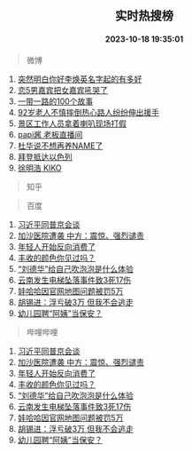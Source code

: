 <div align="center"><h2>实时热搜榜</h2><h4>2023-10-18 19:35:01</h4></div>

> 微博  

1. [突然明白你好李焕英名字起的有多好](https://s.weibo.com/weibo?q=%23%E7%AA%81%E7%84%B6%E6%98%8E%E7%99%BD%E4%BD%A0%E5%A5%BD%E6%9D%8E%E7%84%95%E8%8B%B1%E5%90%8D%E5%AD%97%E8%B5%B7%E7%9A%84%E6%9C%89%E5%A4%9A%E5%A5%BD%23&t=31&band_rank=1&Refer=top)<br />
2. [恋5男嘉宾把女嘉宾吼哭了](https://s.weibo.com/weibo?q=%23%E6%81%8B5%E7%94%B7%E5%98%89%E5%AE%BE%E6%8A%8A%E5%A5%B3%E5%98%89%E5%AE%BE%E5%90%BC%E5%93%AD%E4%BA%86%23&t=31&band_rank=2&Refer=top)<br />
3. [一带一路的100个故事](https://s.weibo.com/weibo?q=%23%E4%B8%80%E5%B8%A6%E4%B8%80%E8%B7%AF%E7%9A%84100%E4%B8%AA%E6%95%85%E4%BA%8B%23&t=31&band_rank=3&Refer=top)<br />
4. [92岁老人不慎摔倒热心路人纷纷伸出援手](https://s.weibo.com/weibo?q=%2392%E5%B2%81%E8%80%81%E4%BA%BA%E4%B8%8D%E6%85%8E%E6%91%94%E5%80%92%E7%83%AD%E5%BF%83%E8%B7%AF%E4%BA%BA%E7%BA%B7%E7%BA%B7%E4%BC%B8%E5%87%BA%E6%8F%B4%E6%89%8B%23&t=31&band_rank=4&Refer=top)<br />
5. [景区工作人员拿着喇叭现场打假](https://s.weibo.com/weibo?q=%23%E6%99%AF%E5%8C%BA%E5%B7%A5%E4%BD%9C%E4%BA%BA%E5%91%98%E6%8B%BF%E7%9D%80%E5%96%87%E5%8F%AD%E7%8E%B0%E5%9C%BA%E6%89%93%E5%81%87%23&t=31&band_rank=5&Refer=top)<br />
6. [papi酱 老板直播间](https://s.weibo.com/weibo?q=papi%E9%85%B1%20%E8%80%81%E6%9D%BF%E7%9B%B4%E6%92%AD%E9%97%B4&t=31&band_rank=6&Refer=top)<br />
7. [杜华说不想再养NAME了](https://s.weibo.com/weibo?q=%23%E6%9D%9C%E5%8D%8E%E8%AF%B4%E4%B8%8D%E6%83%B3%E5%86%8D%E5%85%BBNAME%E4%BA%86%23&t=31&band_rank=7&Refer=top)<br />
8. [拜登抵达以色列](https://s.weibo.com/weibo?q=%23%E6%8B%9C%E7%99%BB%E6%8A%B5%E8%BE%BE%E4%BB%A5%E8%89%B2%E5%88%97%23&t=31&band_rank=8&Refer=top)<br />
9. [徐明浩 KIKO](https://s.weibo.com/weibo?q=%E5%BE%90%E6%98%8E%E6%B5%A9%20KIKO&t=31&band_rank=9&Refer=top)<br />

> 知乎  


> 百度  

1. [习近平同普京会谈](https://www.baidu.com/s?wd=%E4%B9%A0%E8%BF%91%E5%B9%B3%E5%90%8C%E6%99%AE%E4%BA%AC%E4%BC%9A%E8%B0%88&sa=fyb_news&rsv_dl=fyb_news)<br />
2. [加沙医院遭袭 中方：震惊、强烈谴责](https://www.baidu.com/s?wd=%E5%8A%A0%E6%B2%99%E5%8C%BB%E9%99%A2%E9%81%AD%E8%A2%AD+%E4%B8%AD%E6%96%B9%EF%BC%9A%E9%9C%87%E6%83%8A%E3%80%81%E5%BC%BA%E7%83%88%E8%B0%B4%E8%B4%A3&sa=fyb_news&rsv_dl=fyb_news)<br />
3. [年轻人开始反向消费了](https://www.baidu.com/s?wd=%E5%B9%B4%E8%BD%BB%E4%BA%BA%E5%BC%80%E5%A7%8B%E5%8F%8D%E5%90%91%E6%B6%88%E8%B4%B9%E4%BA%86&sa=fyb_news&rsv_dl=fyb_news)<br />
4. [丰收的颜色你见过吗？](https://www.baidu.com/s?wd=%E4%B8%B0%E6%94%B6%E7%9A%84%E9%A2%9C%E8%89%B2%E4%BD%A0%E8%A7%81%E8%BF%87%E5%90%97%EF%BC%9F&sa=fyb_news&rsv_dl=fyb_news)<br />
5. [“刘德华”给自己吹泡泡是什么体验](https://www.baidu.com/s?wd=%E2%80%9C%E5%88%98%E5%BE%B7%E5%8D%8E%E2%80%9D%E7%BB%99%E8%87%AA%E5%B7%B1%E5%90%B9%E6%B3%A1%E6%B3%A1%E6%98%AF%E4%BB%80%E4%B9%88%E4%BD%93%E9%AA%8C&sa=fyb_news&rsv_dl=fyb_news)<br />
6. [云南发生电梯坠落事件致3死17伤](https://www.baidu.com/s?wd=%E4%BA%91%E5%8D%97%E5%8F%91%E7%94%9F%E7%94%B5%E6%A2%AF%E5%9D%A0%E8%90%BD%E4%BA%8B%E4%BB%B6%E8%87%B43%E6%AD%BB17%E4%BC%A4&sa=fyb_news&rsv_dl=fyb_news)<br />
7. [娃哈哈因官网地图问题被罚5万](https://www.baidu.com/s?wd=%E5%A8%83%E5%93%88%E5%93%88%E5%9B%A0%E5%AE%98%E7%BD%91%E5%9C%B0%E5%9B%BE%E9%97%AE%E9%A2%98%E8%A2%AB%E7%BD%9A5%E4%B8%87&sa=fyb_news&rsv_dl=fyb_news)<br />
8. [胡锡进：浮亏破3万 但我不会逃走](https://www.baidu.com/s?wd=%E8%83%A1%E9%94%A1%E8%BF%9B%EF%BC%9A%E6%B5%AE%E4%BA%8F%E7%A0%B43%E4%B8%87+%E4%BD%86%E6%88%91%E4%B8%8D%E4%BC%9A%E9%80%83%E8%B5%B0&sa=fyb_news&rsv_dl=fyb_news)<br />
9. [幼儿园聘“阿姨”当保安？](https://www.baidu.com/s?wd=%E5%B9%BC%E5%84%BF%E5%9B%AD%E8%81%98%E2%80%9C%E9%98%BF%E5%A7%A8%E2%80%9D%E5%BD%93%E4%BF%9D%E5%AE%89%EF%BC%9F&sa=fyb_news&rsv_dl=fyb_news)<br />

> 哔哩哔哩  

1. [习近平同普京会谈](https://www.baidu.com/s?wd=%E4%B9%A0%E8%BF%91%E5%B9%B3%E5%90%8C%E6%99%AE%E4%BA%AC%E4%BC%9A%E8%B0%88&sa=fyb_news&rsv_dl=fyb_news)<br />
2. [加沙医院遭袭 中方：震惊、强烈谴责](https://www.baidu.com/s?wd=%E5%8A%A0%E6%B2%99%E5%8C%BB%E9%99%A2%E9%81%AD%E8%A2%AD+%E4%B8%AD%E6%96%B9%EF%BC%9A%E9%9C%87%E6%83%8A%E3%80%81%E5%BC%BA%E7%83%88%E8%B0%B4%E8%B4%A3&sa=fyb_news&rsv_dl=fyb_news)<br />
3. [年轻人开始反向消费了](https://www.baidu.com/s?wd=%E5%B9%B4%E8%BD%BB%E4%BA%BA%E5%BC%80%E5%A7%8B%E5%8F%8D%E5%90%91%E6%B6%88%E8%B4%B9%E4%BA%86&sa=fyb_news&rsv_dl=fyb_news)<br />
4. [丰收的颜色你见过吗？](https://www.baidu.com/s?wd=%E4%B8%B0%E6%94%B6%E7%9A%84%E9%A2%9C%E8%89%B2%E4%BD%A0%E8%A7%81%E8%BF%87%E5%90%97%EF%BC%9F&sa=fyb_news&rsv_dl=fyb_news)<br />
5. [“刘德华”给自己吹泡泡是什么体验](https://www.baidu.com/s?wd=%E2%80%9C%E5%88%98%E5%BE%B7%E5%8D%8E%E2%80%9D%E7%BB%99%E8%87%AA%E5%B7%B1%E5%90%B9%E6%B3%A1%E6%B3%A1%E6%98%AF%E4%BB%80%E4%B9%88%E4%BD%93%E9%AA%8C&sa=fyb_news&rsv_dl=fyb_news)<br />
6. [云南发生电梯坠落事件致3死17伤](https://www.baidu.com/s?wd=%E4%BA%91%E5%8D%97%E5%8F%91%E7%94%9F%E7%94%B5%E6%A2%AF%E5%9D%A0%E8%90%BD%E4%BA%8B%E4%BB%B6%E8%87%B43%E6%AD%BB17%E4%BC%A4&sa=fyb_news&rsv_dl=fyb_news)<br />
7. [娃哈哈因官网地图问题被罚5万](https://www.baidu.com/s?wd=%E5%A8%83%E5%93%88%E5%93%88%E5%9B%A0%E5%AE%98%E7%BD%91%E5%9C%B0%E5%9B%BE%E9%97%AE%E9%A2%98%E8%A2%AB%E7%BD%9A5%E4%B8%87&sa=fyb_news&rsv_dl=fyb_news)<br />
8. [胡锡进：浮亏破3万 但我不会逃走](https://www.baidu.com/s?wd=%E8%83%A1%E9%94%A1%E8%BF%9B%EF%BC%9A%E6%B5%AE%E4%BA%8F%E7%A0%B43%E4%B8%87+%E4%BD%86%E6%88%91%E4%B8%8D%E4%BC%9A%E9%80%83%E8%B5%B0&sa=fyb_news&rsv_dl=fyb_news)<br />
9. [幼儿园聘“阿姨”当保安？](https://www.baidu.com/s?wd=%E5%B9%BC%E5%84%BF%E5%9B%AD%E8%81%98%E2%80%9C%E9%98%BF%E5%A7%A8%E2%80%9D%E5%BD%93%E4%BF%9D%E5%AE%89%EF%BC%9F&sa=fyb_news&rsv_dl=fyb_news)<br />
